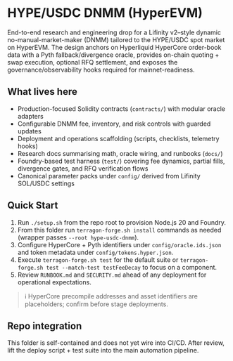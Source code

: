 # HYPE/USDC DNMM (HyperEVM)

End-to-end research and engineering drop for a Lifinity v2–style dynamic no-manual-market-maker (DNMM) tailored to the HYPE/USDC spot market on HyperEVM. The design anchors on Hyperliquid HyperCore order-book data with a Pyth fallback/divergence oracle, provides on-chain quoting + swap execution, optional RFQ settlement, and exposes the governance/observability hooks required for mainnet-readiness.

## What lives here

- Production-focused Solidity contracts (`contracts/`) with modular oracle adapters
- Configurable DNMM fee, inventory, and risk controls with guarded updates
- Deployment and operations scaffolding (scripts, checklists, telemetry hooks)
- Research docs summarising math, oracle wiring, and runbooks (`docs/`)
- Foundry-based test harness (`test/`) covering fee dynamics, partial fills, divergence gates, and RFQ verification flows
- Canonical parameter packs under `config/` derived from Lifinity SOL/USDC settings

## Quick Start

1. Run `./setup.sh` from the repo root to provision Node.js 20 and Foundry.
2. From this folder run `terragon-forge.sh install` commands as needed (wrapper passes `--root hype-usdc-dnmm`).
3. Configure HyperCore + Pyth identifiers under `config/oracle.ids.json` and token metadata under `config/tokens.hyper.json`.
4. Execute `terragon-forge.sh test` for the default suite or `terragon-forge.sh test --match-test testFeeDecay` to focus on a component.
5. Review `RUNBOOK.md` and `SECURITY.md` ahead of any deployment for operational expectations.

> ℹ️  HyperCore precompile addresses and asset identifiers are placeholders; confirm before stage deployments.

## Repo integration

This folder is self-contained and does not yet wire into CI/CD. After review, lift the deploy script + test suite into the main automation pipeline.
